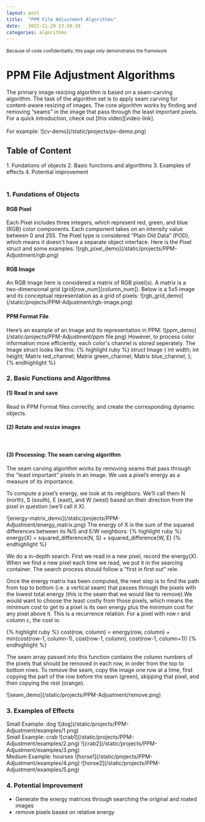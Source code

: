 ```yaml
---
layout: post
title:  "PPM File Adjustment Algorithms"
date:   2022-11-20 13:50:39
categories: algorithms
---
```

<small>Because of code confidentiality, this page only demonstrates the framework</small>
<br>
<h1>PPM File Adjustment Algorithms</h1>
The primary image resizing algorithm is based on a seam-carving algorithm. The task of the algorithm set is to apply seam carving for content-aware resizing of images. The core algorithm works by finding and removing “seams” in the image that pass through the least important pixels. For a quick introduction, check out [this video][video-link].
<br>
<br>
For example:
![cv-demo](/static/projects/pv-demo.png)
<br>
<h2>Table of Content</h2>
1. Fundations of objects
2. Basic functions and algorithms
3. Examples of effects
4. Potential improvement
<br>
<br>
<h3>1. Fundations of Objects</h3>
<h4>RGB Pixel</h4>
Each Pixel includes three integers, which represent red, green, and blue (RGB) color components. Each component takes on an intensity value between 0 and 255. The Pixel type is considered “Plain Old Data” (POD), which means it doesn’t have a separate object interface. Here is the Pixel struct and some examples:
![rgb_pixel_demo](/static/projects/PPM-Adjustment/rgb.png)
<br>
<h4>RGB Image</h4>
An RGB image here is considered a matrix of RGB pixel(s). A matrix is a two-dimensional grid (grid[row_num][column_num]). Below is a 5x5 image and its conceptual representation as a grid of pixels:
![rgb_grid_demo](/static/projects/PPM-Adjustment/rgb-image.png)
<br>
<h4>PPM Format File</h4>
Here’s an example of an Image and its representation in PPM:
![ppm_demo](/static/projects/PPM-Adjustment/ppm file.png)
However, to process color information more efficiently, each color's channel is stored seperately.
The Image struct looks like this:
{% highlight ruby %}
struct Image {
  int width;
  int height;
  Matrix red_channel;
  Matrix green_channel;
  Matrix blue_channel;
};
{% endhighlight %}
<br>
<h3>2. Basic Functions and Algorithms</h3>
<h4>(1) Read in and save</h4>
Read in PPM Format files correctly, and create the corresponding dynamic objects.
<br>
<h4>(2) Rotate and resize images</h4>
<br>
<h4>(3) Processing: The seam carving algorithm</h4>
<p>The seam carving algorithm works by removing seams that pass through the "least important" pixels in an image. We use a pixel’s energy as a measure of its importance.</p>
<p>To compute a pixel’s energy, we look at its neighbors. We’ll call them N (north), S (south), E (east), and W (west) based on their direction from the pixel in question (we’ll call it X).</p>
![energy-matrix_demo](/static/projects/PPM-Adjustment/energy_matrix.png)
The energy of X is the sum of the squared differences between its N/S and E/W neighbors:
{% highlight ruby %}
energy(X) = squared_difference(N, S) + squared_difference(W, E)
{% endhighlight %}
<p> We do a in-depth search. First we read in a new pixel, record the energy(X). When we find a new pixel each time we read, we put it in the searcing container. The search process should follow a "first in first out" rele.</p>
<p>Once the energy matrix has been computed, the next step is to find the path from top to bottom (i.e. a vertical seam) that passes through the pixels with the lowest total energy (this is the seam that we would like to remove).We would want to choose the least costly from those pixels, which means the minimum cost to get to a pixel is its own energy plus the minimum cost for any pixel above it. This is a recurrence relation. For a pixel with row r and column c, the cost is:</p>
{% highlight ruby %}
cost(row, column) = energy(row, column) + min(cost(row-1, column-1),
                                cost(row-1, column),
                                cost(row-1, column+1))
{% endhighlight %}
<p> The seam array passed into this function contains the column numbers of the pixels that should be removed in each row, in order from the top to bottom rows. To remove the seam, copy the image one row at a time, first copying the part of the row before the seam (green), skipping that pixel, and then copying the rest (orange).</p>
![seam_demo](/static/projects/PPM-Adjustment/remove.png)
<br>
<h3>3. Examples of Effects</h3>
Small Example: dog
![dog](/static/projects/PPM-Adjustment/examples/1.png)
<br>
Small Example: crab
![crab1](/static/projects/PPM-Adjustment/examples/2.png)
![crab2](/static/projects/PPM-Adjustment/examples/3.png)
<br>
Medium Example: hourses
![horse1](/static/projects/PPM-Adjustment/examples/4.png)
![horse2](/static/projects/PPM-Adjustment/examples/5.png)
<br>
<h3>4. Potential Improvement</h3>
<ul>
<li>Generate the energy matrices through searching the original and roated images</li>
<li>remove pixels based on relative energy</li>
</ul>


[video-link]:  https://www.youtube.com/watch?v=6NcIJXTlugc
